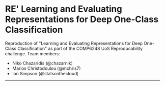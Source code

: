 # RE' Learning and Evaluating Representations for Deep One-Class Classification


Reproduction of "Learning and Evaluating Representations for Deep One-Class Classification" as part of the COMP6248 UoS Reproducability challenge.
Team members:
- Niko Chazaridis (@chazarnik)
- Marios Christodoulou (@mchris7)
- Ian Simpson (@statsonthecloud)

    
---------------------------------------
